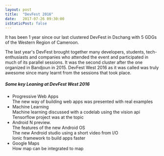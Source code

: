 ```yaml
---
layout: post
title:  "DevFest 2016"
date:   2017-07-26 09:30:00
isStaticPost: false
---
```

It has been 1 year since our last clustered DevFest in Dschang with 5 GDGs of the Western Region of Cameroon.

The last year's DevFest brought together many developers, students, tech-enthusiasts and companies who attended the event and participated in much of its parallel sessions. It was the second cluster after the one organized in Bandjoun in 2015. DevFest West 2016 as it was called was truly awesome since many learnt from the sessions that took place.

##### Some key Leaning at DevFest West 2016
  * Progressive Web Apps   
     The new way of building web apps was presented with real examples
  * Machine Learning  
     Machine learning discussed with a codelab using the vision api  
     Tensorflow project was at the topic
  * Android N preview.  
     The features of the new Android OS  
     The new Android studio using a short video from I/O  
     Ionic framework to build apps faster
  * Google Maps  
     How map can be integrated to map

